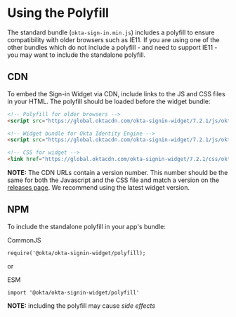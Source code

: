 # Using the Polyfill

The standard bundle (`okta-sign-in.min.js`) includes a polyfill to ensure compatibility with older browsers such as IE11. If you are using one of the other bundles which do not include a polyfill - and need to support IE11 - you may want to include the standalone polyfill.

## CDN

To embed the Sign-in Widget via CDN, include links to the JS and CSS files in your HTML. The polyfill should be loaded before the widget bundle:


```html
<!-- Polyfill for older browsers -->
<script src="https://global.oktacdn.com/okta-signin-widget/7.2.1/js/okta-sign-in.polyfill.min.js" type="text/javascript"></script>

<!-- Widget bundle for Okta Identity Engine -->
<script src="https://global.oktacdn.com/okta-signin-widget/7.2.1/js/okta-sign-in.oie.min.js" type="text/javascript"></script>

<!-- CSS for widget -->
<link href="https://global.oktacdn.com/okta-signin-widget/7.2.1/css/okta-sign-in.min.css" type="text/css" rel="stylesheet"/>
```

**NOTE:** The CDN URLs contain a version number. This number should be the same for both the Javascript and the CSS file and match a version on the [releases page](https://github.com/okta/okta-signin-widget/releases). We recommend using the latest widget version.

## NPM

To include the standalone polyfill in your app's bundle:

CommonJS
```
require('@okta/okta-signin-widget/polyfill);
```

or

ESM
```
import '@okta/okta-signin-widget/polyfill'
```

**NOTE:** including the polyfill may cause *side effects*
